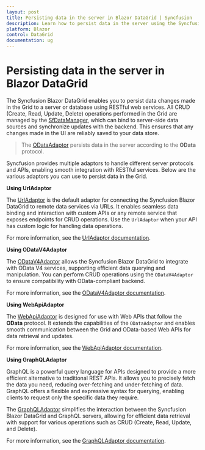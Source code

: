 ```yaml
---
layout: post
title: Persisting data in the server in Blazor DataGrid | Syncfusion
description: Learn how to persist data in the server using the Syncfusion Blazor DataGrid, including supported adaptors and integration with RESTful services.
platform: Blazor
control: DataGrid
documentation: ug
---
```


# Persisting data in the server in Blazor DataGrid

The Syncfusion Blazor DataGrid enables you to persist data changes made in the Grid to a server or database using RESTful web services. All CRUD (Create, Read, Update, Delete) operations performed in the Grid are managed by the [SfDataManager](https://help.syncfusion.com/cr/blazor/Syncfusion.Blazor.Data.SfDataManager.html), which can bind to server-side data sources and synchronize updates with the backend. This ensures that any changes made in the UI are reliably saved to your data store.

> The [ODataAdaptor](https://blazor.syncfusion.com/documentation/data/adaptors#odata-adaptor) persists data in the server according to the **OData** protocol.

Syncfusion provides multiple adaptors to handle different server protocols and APIs, enabling smooth integration with RESTful services. Below are the various adaptors you can use to persist data in the Grid.

**Using UrlAdaptor**

The [UrlAdaptor](https://blazor.syncfusion.com/documentation/data/adaptors#url-adaptor) is the default adaptor for connecting the Syncfusion Blazor DataGrid to remote data services via URLs. It enables seamless data binding and interaction with custom APIs or any remote service that exposes endpoints for CRUD operations. Use the `UrlAdaptor` when your API has custom logic for handling data operations.

For more information, see the [UrlAdaptor documentation](https://blazor.syncfusion.com/documentation/datagrid/connecting-to-adaptors/url-adaptor).

**Using ODataV4Adaptor**

The [ODataV4Adaptor](https://blazor.syncfusion.com/documentation/data/adaptors#odatav4-adaptor) allows the Syncfusion Blazor DataGrid to integrate with OData V4 services, supporting efficient data querying and manipulation. You can perform CRUD operations using the `ODataV4Adaptor` to ensure compatibility with OData-compliant backend.

For more information, see the [ODataV4Adaptor documentation](https://blazor.syncfusion.com/documentation/datagrid/connecting-to-adaptors/odatav4-adaptor).

**Using WebApiAdaptor**

The [WebApiAdaptor](https://blazor.syncfusion.com/documentation/data/adaptors#web-api-adaptor) is designed for use with Web APIs that follow the **OData** protocol. It extends the capabilities of the `ODataAdaptor` and enables smooth communication between the Grid and OData-based Web APIs for data retrieval and updates.

For more information, see the [WebApiAdaptor documentation](https://blazor.syncfusion.com/documentation/datagrid/connecting-to-adaptors/web-api-adaptor).

**Using GraphQLAdaptor**

GraphQL is a powerful query language for APIs designed to provide a more efficient alternative to traditional REST APIs. It allows you to precisely fetch the data you need, reducing over-fetching and under-fetching of data. GraphQL offers a flexible and expressive syntax for querying, enabling clients to request only the specific data they require.

The [GraphQLAdaptor](https://blazor.syncfusion.com/documentation/data/adaptors#graphql-service-binding) simplifies the interaction between the Syncfusion Blazor DataGrid and GraphQL servers, allowing for efficient data retrieval with support for various operations such as CRUD (Create, Read, Update, and Delete).

For more information, see the [GraphQLAdaptor documentation](https://blazor.syncfusion.com/documentation/datagrid/connecting-to-adaptors/graphql-adaptor).
